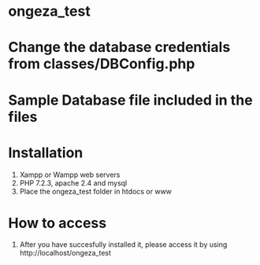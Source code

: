 # ongeza_test
# Change the database credentials from classes/DBConfig.php
# Sample Database file included in the files
# Installation
1. Xampp or Wampp web servers
2. PHP 7.2.3, apache 2.4 and mysql
3. Place the ongeza_test folder in htdocs or www

# How to access
1. After you have succesfully installed it, please access it by using http://localhost/ongeza_test

